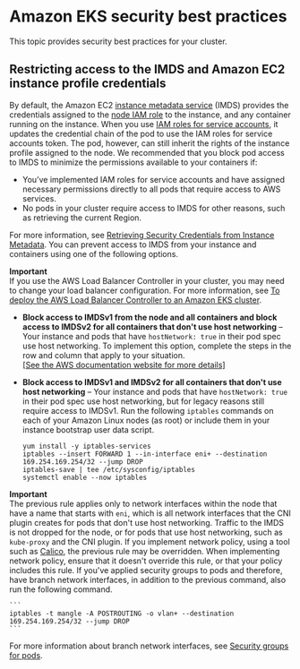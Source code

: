 # Amazon EKS security best practices<a name="best-practices-security"></a>

This topic provides security best practices for your cluster\.

## Restricting access to the IMDS and Amazon EC2 instance profile credentials<a name="restrict-ec2-credential-access"></a>

By default, the Amazon EC2 [instance metadata service](https://docs.aws.amazon.com/AWSEC2/latest/UserGuide/ec2-instance-metadata.html) \(IMDS\) provides the credentials assigned to the [node IAM role](create-node-role.md) to the instance, and any container running on the instance\. When you use [IAM roles for service accounts](iam-roles-for-service-accounts.md), it updates the credential chain of the pod to use the IAM roles for service accounts token\. The pod, however, can still inherit the rights of the instance profile assigned to the node\. We recommended that you block pod access to IMDS to minimize the permissions available to your containers if:
+ You’ve implemented IAM roles for service accounts and have assigned necessary permissions directly to all pods that require access to AWS services\.
+ No pods in your cluster require access to IMDS for other reasons, such as retrieving the current Region\. 

For more information, see [Retrieving Security Credentials from Instance Metadata](https://docs.aws.amazon.com/AWSEC2/latest/UserGuide/iam-roles-for-amazon-ec2.html#instance-metadata-security-credentials)\. You can prevent access to IMDS from your instance and containers using one of the following options\.

**Important**  
If you use the AWS Load Balancer Controller in your cluster, you may need to change your load balancer configuration\. For more information, see [To deploy the AWS Load Balancer Controller to an Amazon EKS cluster](aws-load-balancer-controller.md#deploy-lb-controller)\.
+ **Block access to IMDSv1 from the node and all containers and block access to IMDSv2 for all containers that don't use host networking** – Your instance and pods that have `hostNetwork: true` in their pod spec use host networking\. To implement this option, complete the steps in the row and column that apply to your situation\.    
[\[See the AWS documentation website for more details\]](http://docs.aws.amazon.com/eks/latest/userguide/best-practices-security.html)
+ **Block access to IMDSv1 and IMDSv2 for all containers that don't use host networking** – Your instance and pods that have `hostNetwork: true` in their pod spec use host networking, but for legacy reasons still require access to IMDSv1\. Run the following `iptables` commands on each of your Amazon Linux nodes \(as root\) or include them in your instance bootstrap user data script\.

  ```
  yum install -y iptables-services
  iptables --insert FORWARD 1 --in-interface eni+ --destination 169.254.169.254/32 --jump DROP
  iptables-save | tee /etc/sysconfig/iptables 
  systemctl enable --now iptables
  ```
**Important**  
The previous rule applies only to network interfaces within the node that have a name that starts with `eni`, which is all network interfaces that the CNI plugin creates for pods that don't use host networking\. Traffic to the IMDS is not dropped for the node, or for pods that use host networking, such as `kube-proxy` and the CNI plugin\. 
If you implement network policy, using a tool such as [Calico](calico.md), the previous rule may be overridden\. When implementing network policy, ensure that it doesn't override this rule, or that your policy includes this rule\.
If you've applied security groups to pods and therefore, have branch network interfaces, in addition to the previous command, also run the following command\.  

    ```
    iptables -t mangle -A POSTROUTING -o vlan+ --destination 169.254.169.254/32 --jump DROP
    ```
For more information about branch network interfaces, see [Security groups for pods](security-groups-for-pods.md)\.